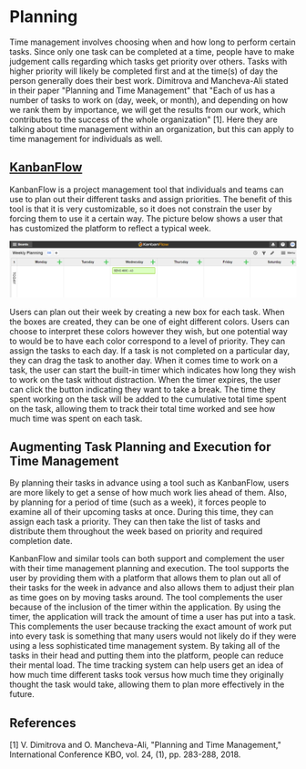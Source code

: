 # Planning

Time management involves choosing when and how long to perform certain tasks. Since only one task can be completed at a time, people have to make judgement calls regarding which tasks get priority over others. Tasks with higher priority will likely be completed first and at the time(s) of day the person generally does their best work. Dimitrova and Mancheva-Ali stated in their paper "Planning and Time Management" that "Each of us has a number of tasks to work on (day, week, or month), and depending on how we rank them by importance, we will get the results from our work, which contributes to the success of the whole organization" [1]. Here they are talking about time management within an organization, but this can apply to time management for individuals as well.

## [KanbanFlow](https://kanbanflow.com/)

KanbanFlow is a project management tool that individuals and teams can use to plan out their different tasks and assign priorities. The benefit of this tool is that it is very customizable, so it does not constrain the user by forcing them to use it a certain way. The picture below shows a user that has customized the platform to reflect a typical week. 

![KanbanFlow Customized for Weekly Planning](./kanbanflow_main.PNG)

Users can plan out their week by creating a new box for each task. When the boxes are created, they can be one of eight different colors. Users can choose to interpret these colors however they wish, but one potential way to would be to have each color correspond to a level of priority. They can assign the tasks to each day. If a task is not completed on a particular day, they can drag the task to another day. When it comes time to work on a task, the user can start the built-in timer which indicates how long they wish to work on the task without distraction. When the timer expires, the user can click the button indicating they want to take a break. The time they spent working on the task will be added to the cumulative total time spent on the task, allowing them to track their total time worked and see how much time was spent on each task.

## Augmenting Task Planning and Execution for Time Management

By planning their tasks in advance using a tool such as KanbanFlow, users are more likely to get a sense of how much work lies ahead of them. Also, by planning for a period of time (such as a week), it forces people to examine all of their upcoming tasks at once. During this time, they can assign each task a priority. They can then take the list of tasks and distribute them throughout the week based on priority and required completion date. 

KanbanFlow and similar tools can both support and complement the user with their time management planning and execution. The tool supports the user by providing them with a platform that allows them to plan out all of their tasks for the week in advance and also allows them to adjust their plan as time goes on by moving tasks around. The tool complements the user because of the inclusion of the timer within the application. By using the timer, the application will track the amount of time a user has put into a task. This complements the user because tracking the exact amount of work put into every task is something that many users would not likely do if they were using a less sophisticated time management system. By taking all of the tasks in their head and putting them into the platform, people can reduce their mental load. The time tracking system can help users get an idea of how much time different tasks took versus how much time they originally thought the task would take, allowing them to plan more effectively in the future.

## References

[1] V. Dimitrova and O. Mancheva-Ali, "Planning and Time Management," International Conference KBO, vol. 24, (1), pp. 283-288, 2018.
